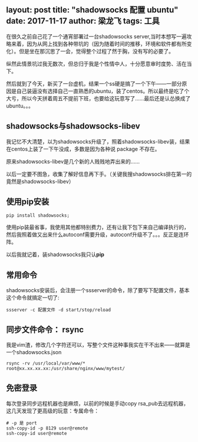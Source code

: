 layout: post
title:  "shadowsocks 配置 ubuntu"
date:   2017-11-17
author: 梁龙飞
tags: 工具
---

在很久之前自己花了一个通宵部署过一台shadowsocks server,当时本想写一遍攻略来着，因为从网上找到各种带坑的（因为随着时间的推移，环境和软件都有所变化）。但是坐在那沉思了一会，觉得整个过程了然于胸，没有写的必要了。

纵然此情景坑过我无数次，但总归于我是个性情中人，十分愿意审时度势、活在当下。

然后就到了今天，新买了一台虚机，结果一个ss硬是搞了一个下午——一部分原因是自己装逼没有选择自己一直熟悉的ubuntu，装了centos。所以最终是吃了个大亏，所以今天拼着周五不提前下班，也要给这玩意写了……最后还是认怂换成了ubuntu。。。

## shadowsocks与shadowsocks-libev
我记忆不大清楚，以为shadowsocks升级了，照着shadowsocks-libev装，结果在centos上装了一下午没成，多数是因为各种说 package 不存在。

原来shadowsocks-libev是几个新的人贱贱地弄出来的……

以后一定要不图急，收集了解好信息再下手。（关键我搜shadowsocks排在第一的竟然是shadowsocks-libev）


## 使用pip安装

```
pip install shadowsocks;
```

使用pip装最省事，我使用其他都特别费力，还有让我下包下来自己编译执行的，然后我照着做又出来什么autoconf需要升级，autoconf升级不了。。。反正是连环阵。

以后我就记着，装shadowsocks我只认**pip**

## 常用命令

shadowsocks安装后，会注册一个ssserver的命令，除了要写下配置文件，基本这个命令就搞定一切了:
```
ssserver -c 配置文件 -d start/stop/reload
```

## 同步文件命令： rsync

我是vim渣，修改几个字符还可以，写整个文件这种事我实在干不出来——就算是一个shadowsocks.json

```
rsync -rv /usr/local/var/www/* root@xx.xx.xx.xx:/usr/share/nginx/www/mytest/
```

## 免密登录
每次登录同步远程机器也是麻烦，以前的时候是手动copy rsa_pub去远程机器，这几天发现了更高级的玩意：专属命令：

```
# -p 是 port
ssh-copy-id -p 8129 user@remote
ssh-copy-id user@remote
```










